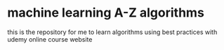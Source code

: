 # machine learning A-Z algorithms
this is the repository for me to learn algorithms using best practices
with udemy online course website 